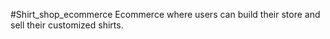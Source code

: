 #Shirt_shop_ecommerce
 Ecommerce where users can build their store and sell their customized shirts.
